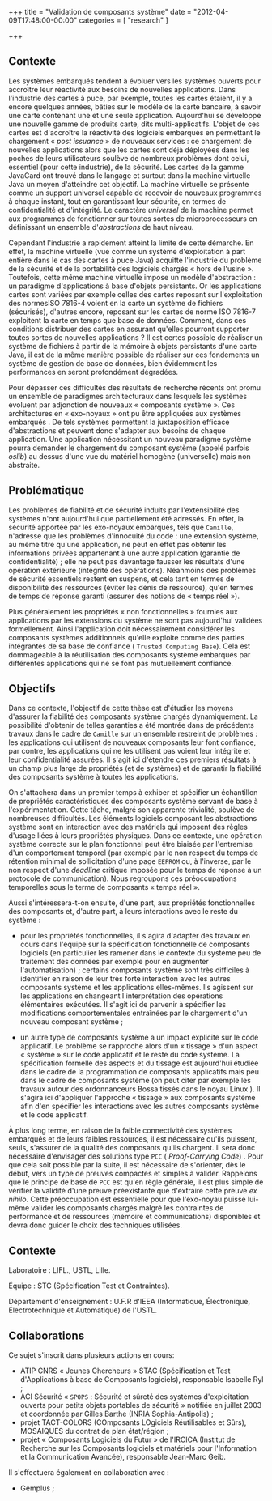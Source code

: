 +++
title = "Validation de composants système"
date = "2012-04-09T17:48:00-00:00"
categories = [ "research" ]

+++

## Contexte

Les systèmes embarqués tendent à évoluer vers les systèmes ouverts pour
accroître leur réactivité aux besoins de nouvelles applications. Dans
l'industrie des cartes à puce, par exemple, toutes les cartes étaient, il
y a encore quelques années, bâties sur le modèle de la carte bancaire, à savoir
une carte contenant une et une seule application. Aujourd'hui se développe une
nouvelle gamme de produits carte, dits multi-applicatifs. L'objet de ces cartes
est d'accroître la réactivité des logiciels embarqués en permettant le
chargement « *post issuance* » de nouveaux services : ce chargement de
nouvelles applications alors que les cartes sont déjà déployées dans les poches
de leurs utilisateurs soulève de nombreux problèmes dont celui, essentiel (pour
cette industrie), de la sécurité. Les cartes de la gamme JavaCard ont trouvé
dans le langage et surtout dans la machine virtuelle Java un moyen d'atteindre
cet objectif. La machine virtuelle se présente comme un support universel
capable de recevoir de nouveaux programmes à chaque instant, tout en
garantissant leur sécurité, en termes de confidentialité et d'intégrité. Le
caractère *universel* de la machine permet aux programmes de fonctionner sur
toutes sortes de microprocesseurs en définissant un ensemble d'*abstractions*
de haut niveau.

Cependant l'industrie a rapidement atteint la limite de cette démarche.
En effet, la machine virtuelle (vue comme un système d'exploitation à part
entière dans le cas des cartes à puce Java) acquitte l'industrie du problème de
la sécurité et de la portabilité des logiciels chargés « hors de
l'usine ». Toutefois, cette même machine virtuelle impose un modèle
d'abstraction : un paradigme d'applications à base d'objets persistants. Or les
applications cartes sont variées par exemple celles des cartes reposant sur
l'exploitation des normesISO 7816-4 voient en la carte un système de fichiers
(sécurisés), d'autres encore, reposant sur les cartes de norme ISO 7816-7
exploitent la carte en temps que base de données. Comment, dans ces conditions
distribuer des cartes en assurant qu'elles pourront supporter toutes sortes de
nouvelles applications ? Il est certes possible de réaliser un système de
fichiers à partir de la mémoire à objets persistants d'une carte Java, il est
de la même manière possible de réaliser sur ces fondements un système de
gestion de base de données, bien évidemment les performances en seront
profondément dégradées.

Pour dépasser ces difficultés des résultats de recherche récents ont promu un
ensemble de paradigmes architecturaux dans lesquels les systèmes évoluent par
adjonction de nouveaux « composants système ».  Ces architectures en
« exo-noyaux » ont pu être appliquées aux systèmes embarqués .  De tels
systèmes permettent la juxtaposition efficace d'abstractions et peuvent donc
s'adapter aux besoins de chaque application. Une application nécessitant un
nouveau paradigme système pourra demander le chargement du composant système
(appelé parfois *oslib*) au dessus d'une vue du matériel homogène (universelle)
mais non abstraite.

## Problématique

Les problèmes de fiabilité et de sécurité induits par l'extensibilité des
systèmes n'ont aujourd'hui que partiellement été adressés. En effet, la
sécurité apportée par les exo-noyaux embarqués, tels que `Camille`, n'adresse
que les problèmes d'innocuité du code : une extension système, au même titre
qu'une application, ne peut en effet pas obtenir les informations privées
appartenant à une autre application (garantie de confidentialité) ; elle ne
peut pas davantage fausser les résultats d'une opération extérieure (intégrité
des opérations). Néanmoins des problèmes de sécurité essentiels restent en
suspens, et cela tant en termes de disponibilité des ressources (éviter les
dénis de ressource), qu'en termes de temps de réponse garanti (assurer des
notions de « temps réel »).

Plus généralement les propriétés « non fonctionnelles » fournies aux
applications par les extensions du système ne sont pas aujourd'hui validées
formellement. Ainsi l'application doit nécessairement considérer les composants
systèmes additionnels qu'elle exploite comme des parties intégrantes de sa base
de confiance ( `Trusted Computing Base`).  Cela est dommageable à la
réutilisation des composants système embarqués par différentes applications qui
ne se font pas mutuellement confiance.

## Objectifs

Dans ce contexte, l'objectif de cette thèse est d'étudier les moyens d'assurer
la fiabilité des composants système chargés dynamiquement.  La possibilité
d'obtenir de telles garanties a été montrée dans de précédents travaux dans le
cadre de `Camille` sur un ensemble restreint de problèmes : les applications
qui utilisent de nouveaux composants leur font confiance, par contre, les
applications qui ne les utilisent pas voient leur intégrité et leur
confidentialité assurées. Il s'agit ici d'étendre ces premiers résultats à un
champ plus large de propriétés (et de systèmes) et de garantir la fiabilité des
composants système à toutes les applications.

On s'attachera dans un premier temps à exhiber et spécifier un échantillon de
propriétés caractéristiques des composants système servant de base
à l'expérimentation. Cette tâche, malgré son apparente trivialité, soulève de
nombreuses difficultés. Les éléments logiciels composant les abstractions
système sont en interaction avec des matériels qui imposent des règles d'usage
liées à leurs propriétés physiques. Dans ce contexte, une opération système
correcte sur le plan fonctionnel peut être biaisée par l'entremise d'un
comportement temporel (par exemple par le non respect du temps de rétention
minimal de sollicitation d'une page `EEPROM` ou, à l'inverse, par le non
respect d'une *deadline* critique imposée pour le temps de réponse à un
protocole de communication). Nous regroupons ces préoccupations temporelles
sous le terme de composants « temps réel ».

Aussi s'intéressera-t-on ensuite, d'une part, aux propriétés fonctionnelles des
composants et, d'autre part, à leurs interactions avec le reste du système :

*  pour les propriétés fonctionnelles, il s'agira d'adapter des travaux en
   cours dans l'équipe sur la spécification fonctionnelle de composants
   logiciels (en particulier les ramener dans le contexte du système peu de
   traitement des données par exemple pour en augmenter l'automatisation) ;
   certains composants système sont très difficiles à identifier en raison de
   leur très forte interaction avec les autres composants système et les
   applications elles-mêmes. Ils agissent sur les applications en changeant
   l'interprétation des opérations élémentaires exécutées. Il s'agit ici de
   parvenir à spécifier les modifications comportementales entraînées par le
   chargement d'un nouveau composant système ;

*  un autre type de composants système a un impact explicite sur le code
   applicatif. Le problème se rapproche alors d'un « tissage » d'un aspect
   « système » sur le code applicatif et le reste du code système. La
   spécification formelle des aspects et du tissage est aujourd'hui étudiée
   dans le cadre de la programmation de composants applicatifs mais peu dans le
   cadre de composants système (on peut citer par exemple les travaux autour
   des ordonnanceurs Bossa tissés dans le noyau Linux ). Il s'agira ici
   d'appliquer l'approche « tissage » aux composants système afin d'en
   spécifier les interactions avec les autres composants système et le
   code applicatif.

À plus long terme, en raison de la faible connectivité des systèmes embarqués
et de leurs faibles ressources, il est nécessaire qu'ils puissent, seuls,
s'assurer de la qualité des composants qu'ils chargent. Il sera donc nécessaire
d'envisager des solutions type `PCC` ( *Proof-Carrying Code*) . Pour que cela
soit possible par la suite, il est nécessaire de s'orienter, dès le début, vers
un type de preuves compactes et simples à valider. Rappelons que le principe de
base de `PCC` est qu'en règle générale, il est plus simple de vérifier la
validité d'une preuve préexistante que d'extraire cette preuve *ex
nihilo*. Cette préoccupation est essentielle pour que l'exo-noyau puisse
lui-même valider les composants chargés malgré les contraintes de performance
et de ressources (mémoire et communications) disponibles et devra donc guider
le choix des techniques utilisées.

## Contexte

Laboratoire : LIFL., USTL, Lille.

Équipe : STC (Spécification Test et Contraintes). 

Département d'enseignement : U.F.R d'IEEA (Informatique, Électronique, Électrotechnique et Automatique) de l'USTL.

## Collaborations

Ce sujet s'inscrit dans plusieurs actions en cours:

*  ATIP CNRS « Jeunes Chercheurs » STAC (Spécification et Test d'Applications
   à base de Composants logiciels), responsable Isabelle Ryl ;
*  ACI Sécurité « `SPOPS` : Sécurité et sûreté des systèmes d'exploitation
   ouverts pour petits objets portables de sécurité » notifiée en juillet 2003
   et coordonnée par Gilles Barthe (INRIA Sophia-Antipolis) ;
*  projet TACT-COLORS (COmposants LOgiciels Réutilisables et Sûrs), MOSAIQUES
   du contrat de plan état/région ;
*  projet « Composants Logiciels du Futur » de l'IRCICA (Institut de Recherche
   sur les Composants logiciels et matériels pour l'Information et la
   Communication Avancée), responsable Jean-Marc Geib.

Il s'effectuera également en collaboration avec :

*  Gemplus ;
